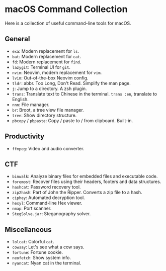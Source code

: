 # macOS Command Collection

Here is a collection of useful command-line tools for macOS.

## General

-   `exa`: Modern replacement for `ls`.
-   `bat`: Modern replacement for `cat`.
-   `fd`: Modern replacement for `find`.
-   `lazygit`: Terminal UI for `git`.
-   `nvim`: Neovim, modern replacement for `vim`.
-   `lvim`: Out-of-the-box Neovim config.
-   `tldr`: abbr. Too Long, Don't Read. Simplify the man page.
-   `j`: Jump to a directory. A zsh plugin.
-   `trans`: Translate text to Chinese in the terminal. `trans :en`, translate to English.
-   `nnn`: File manager.
-   `br`: Broot, a tree view file manager.
-   `tree`: Show directory structure.
-   `pbcopy` / `pbpaste`: Copy / paste to / from clipboard. Built-in.

## Productivity

-   `ffmpeg`: Video and audio converter.

## CTF

-   `binwalk`: Analyze binary files for embedded files and executable code.
-   `foremost`: Recover files using their headers, footers and data structures.
-   `hashcat`: Password recovery tool.
-   `zip2hash`: Part of John the Ripper. Converts a zip file to a hash.
-   `ciphey`: Automated decryption tool.
-   `hexyl`: Command-line Hex viewer.
-   `nmap`: Port scanner.
-   `StegSolve.jar`: Steganography solver.

## Miscellaneous

-   `lolcat`: Colorful `cat`.
-   `cowsay`: Let's see what a cow says.
-   `fortune`: Fortune cookie.
-   `neofetch`: Show system info.
-   `nyancat`: Nyan cat in the terminal.